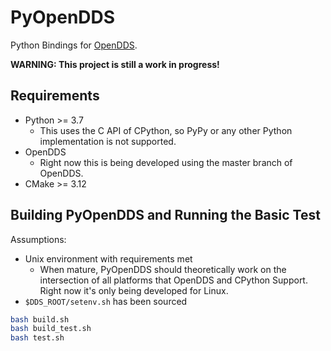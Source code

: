 # PyOpenDDS

Python Bindings for [OpenDDS](https://github.com/objectcomputing/OpenDDS).

**WARNING: This project is still a work in progress!**

## Requirements

- Python >= 3.7
  - This uses the C API of CPython, so PyPy or any other Python implementation
    is not supported.
- OpenDDS
  - Right now this is being developed using the master branch of OpenDDS.
- CMake >= 3.12

## Building PyOpenDDS and Running the Basic Test

Assumptions:
- Unix environment with requirements met
  - When mature, PyOpenDDS should theoretically work on the intersection of all
    platforms that OpenDDS and CPython Support. Right now it's only being
    developed for Linux.
- `$DDS_ROOT/setenv.sh` has been sourced

```sh
bash build.sh
bash build_test.sh
bash test.sh
```
